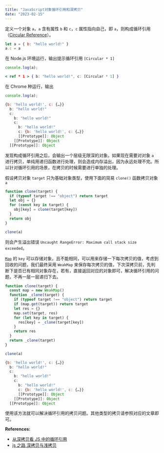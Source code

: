 ```yaml
---
title: "JavaScript对象循环引用和深拷贝"
date: "2023-02-15"
---
```


定义一个对象 `a`，`a` 含有属性 `b` 和 `c`，`c` 属性指向自己，即 `a`，则构成循环引用（[Circular Reference](https://developer.mozilla.org/zh-CN/docs/Web/JavaScript/Memory_Management)）。

```js
let a = { b: "hello world!" }
a.c = a
```

在 Node.js 环境运行，输出提示循环引用 `[Circular * 1]`

```jsx
console.log(a);

< ref * 1 > { b: "hello world!", c: [Circular * 1] }
```

在 Chrome 种运行，输出

```jsx
console.log(a);

{b: 'hello world!', c: {…}}
  b: "hello world!"
  c:
    b: "hello world!"
    c:
      b: "hello world!"
      c: {b: 'hello world!', c: {…}}
      [[Prototype]]: Object
    [[Prototype]]: Object
  [[Prototype]]: Object
```

发现构成循环引用之后，会输出一个层级无限深的对象。如果现在需要对对象 `a` 进行拷贝，单纯用递归函数进行处理，则会造成内存溢出，因为永远处理不完。所以针对循环引用的场景，在拷贝的时候需要进行单独的处理。

假设拷贝对象 `target` 只为基础对象类型，使用下面的简易 `clone()` 函数拷贝对象 `a`

```js
function clone(target) {
  if (typeof target !== "object") return target
  let obj = {}
  for (const key in target) {
    obj[key] = clone(target[key])
  }
  return obj
}

clone(a)
```

则会产生溢出错误 `Uncaught RangeError: Maximum call stack size exceeded`。

[`Map`](https://developer.mozilla.org/zh-CN/docs/Web/JavaScript/Reference/Global_Objects/Map) 的 `key` 可以存储对象，且不能相同，可以用来存储一下每次拷贝的值，考虑到回收的问题，我们最终采用 `WeakMap` 来保存每次拷贝的值，下次深拷贝前，先判断下是否已有相同对象存在，若有，直接返回对应的对象即可，解决循环引用的问题，不再一层一层递归下去。

```js
function clone(target) {
  const map = new WeakMap()
  function _clone(target) {
    if (typeof target !== "object") return target
    if (map.get(target)) return target
    let res = {}
    map.set(target, res)
    for (let key in target) {
      res[key] = _clone(target[key])
    }
    return res
  }
  return _clone(target)
}
```

```jsx
clone(a)

{b: 'hello world!', c: {…}}
  b: "hello world!"
  c:
    b: "hello world!"
    c:
      b: "hello world!"
      c: {b: 'hello world!', c: {…}}
      [[Prototype]]: Object
    [[Prototype]]: Object
  [[Prototype]]: Object
```

使用该方法就可以解决循环引用的拷贝问题。其他类型的拷贝请参照对应的文章即可。

**References:**

- [从深拷贝看 JS 中的循环引用](https://underglaze-blue.github.io/blog/pages/831fd5/)
- [js 之路 深拷贝与浅拷贝](https://juejin.cn/post/7134970746580762637)
